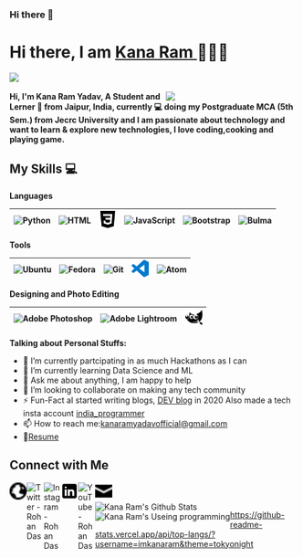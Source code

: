 ### Hi there 👋

<!--
**imkanaram/imkanaram** is a ✨ _special_ ✨ repository because its `README.md` (this file) appears on your GitHub profile.

Here are some ideas to get you started:

- 🔭 I’m currently working on ...
- 🌱 I’m currently learning ...
- 👯 I’m looking to collaborate on ...
- 🤔 I’m looking for help with ...
- 💬 Ask me about ...
- 📫 How to reach me: ...
- 😄 Pronouns: ...
- ⚡ Fun fact: ...
-->
<h1>Hi there, I am <a href="https://imkanaram.github.io" target="_blank">Kana Ram </a> 🙋🏽‍♂️</h1> 

![](https://visitor-badge.glitch.me/badge?page_id=imkanaram) 

<img align='right' src="https://media.giphy.com/media/M9gbBd9nbDrOTu1Mqx/giphy.gif" width="230">

**Hi, I'm Kana Ram Yadav, A Student and Lerner 🚀 from Jaipur, India, currently 💻 doing my Postgraduate MCA (5th Sem.) from Jecrc University and I am passionate about technology and want to learn & explore new technologies, I love coding,cooking and playing game.**
<br>
## My Skills :computer:

 **Languages**
 
 <img alt="Python" width="30px" src="https://raw.githubusercontent.com/simple-icons/simple-icons/develop/icons/python.svg"/>|<img alt="HTML" width="30px" src="https://raw.githubusercontent.com/simple-icons/simple-icons/develop/icons/html5.svg"/>|<img alt="CSS" width="30px" src="https://raw.githubusercontent.com/simple-icons/simple-icons/develop/icons/css3.svg"/>|<img alt="JavaScript" width="30px" src="https://raw.githubusercontent.com/simple-icons/simple-icons/develop/icons/javascript.svg"/>|<img alt="Bootstrap" width="30px" src="https://raw.githubusercontent.com/simple-icons/simple-icons/develop/icons/bootstrap.svg"/>|<img alt="Bulma" width="30px" src="https://raw.githubusercontent.com/simple-icons/simple-icons/develop/icons/django.svg"/>
 |--|--|--|--|--|--|
 
 **Tools**
 
 <img alt="Ubuntu" width="30px" src="https://raw.githubusercontent.com/simple-icons/simple-icons/develop/icons/ubuntu.svg"/>|<img alt="Fedora" width="30px" src="https://raw.githubusercontent.com/simple-icons/simple-icons/develop/icons/linux.svg"/>|<img alt="Git" width="30px" src="https://raw.githubusercontent.com/simple-icons/simple-icons/develop/icons/git.svg"/>|<img alt="VSCode" width="30px" src="https://raw.githubusercontent.com/simple-icons/simple-icons/develop/icons/visualstudiocode.svg"/>|<img alt="Atom" width="30px" src="https://raw.githubusercontent.com/simple-icons/simple-icons/develop/icons/atom.svg"/>
 |--|--|--|--|--|
 
 **Designing and Photo Editing**
 
<img alt="Adobe Photoshop" width="30px" src="https://raw.githubusercontent.com/simple-icons/simple-icons/develop/icons/adobephotoshop.svg"/>|<img alt="Adobe Lightroom" width="30px" src="https://raw.githubusercontent.com/simple-icons/simple-icons/develop/icons/adobelightroomcc.svg"/>|<img alt="Gimp" width="30px" src="https://raw.githubusercontent.com/simple-icons/simple-icons/develop/icons/gimp.svg"/>
 |--|--|--|



**Talking about Personal Stuffs:**

- 💼 I’m currently partcipating in as much Hackathons as I can 
- 🌱 I’m currently learning Data Science and ML
- 💬 Ask me about anything, I am happy to help
- 👯 I’m looking to collaborate on making any tech community
- ⚡️ Fun-Fact  aI started writing blogs, [DEV blog](https://dev.to/imkanaram) in 2020 Also made a tech insta account [india_programmer](https://www.instagram.com/india_programmer/)
- 📫 How to reach me:kanaramyadavofficial@gmail.com
- 📝[Resume](https://www.linkedin.com/in/imkanaram/)


## **Connect with Me**
[<img align="left" alt="Rohan Das" width="30px" src="https://raw.githubusercontent.com/iconic/open-iconic/master/svg/globe.svg" />](https://rohandas28.github.io) [<img align="left" alt="Twitter - Rohan Das" width="30px" src="https://github.com/simple-icons/simple-icons/raw/develop/icons/twitter.svg" />](https://twitter.com/rohandas28) [<img align="left" alt="Instagram - Rohan Das" width="30px" src="https://github.com/simple-icons/simple-icons/raw/develop/icons/instagram.svg" />](https://www.instagram.com/RohanDasRD) [<img align="left" alt="LinkedIn - Rohan Das" width="30px" src="https://github.com/simple-icons/simple-icons/raw/develop/icons/linkedin.svg" />](https://www.linkedin.com/in/RohanDas28) [<img align="left" alt="YouTube -Rohan Das" width="30px" src="https://github.com/simple-icons/simple-icons/raw/develop/icons/youtube.svg" />](https://www.youtube.com/c/RohanDasTech) [<img align="left" alt="Email -Rohan Das" width="30px" src="https://raw.githubusercontent.com/iconic/open-iconic/master/svg/envelope-closed.svg" />](mailto:rohandasbirbhum@gmail.com)

<br/>
<br/>

<img align="left" alt="Kana Ram's Github Stats" src="https://github-readme-stats.vercel.app/api?username=imkanaram&show_icons=true&hide_border=true&theme=radical" />
<img align="left" alt="Kana Ram's Useing programming" src="https://github-readme-stats.vercel.app/api/top-langs/?username=imkanaram&theme=tokyonight" />


https://github-readme-stats.vercel.app/api/top-langs/?username=imkanaram&theme=tokyonight
